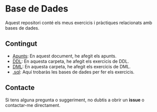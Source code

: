 # Base de Dades

Aquest repositori conté els meus exercicis i pràctiques relacionats amb bases de dades.

## Contingut
- [Apunts](https://github.com/bielsoler23/BASE-DE-DADES/blob/main/Apunts.pdf): En aquest document, he afegit els apunts.
- [DDL](https://github.com/bielsoler23/BASE-DE-DADES/tree/main/DDL): En aquesta carpeta, he afegit els exercicis de DDL.
- [DML](https://github.com/bielsoler23/BASE-DE-DADES/tree/main/DML): En aquesta carpeta, he afegit els exercicis de DML.
- [.sql](https://github.com/bielsoler23/BASE-DE-DADES/tree/main/.sql): Aquí trobaràs les bases de dades per fer els exercicis.

## Contacte

Si tens alguna pregunta o suggeriment, no dubtis a obrir un **issue** o contactar-me directament.
